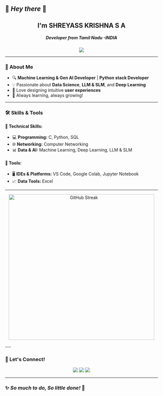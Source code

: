 ## 🌟 *Hey there* 👋

<h2 align="center">I'm SHREYASS KRISHNA S A</h2>
<h5 align="center">Developer from Tamil Nadu -INDIA</h5>

<p align="center">
  <img src="https://readme-typing-svg.herokuapp.com?color=F75C7E&center=true&vCenter=true&lines=Machine+Learning+%26+Gen+AI+Developer;Passionate+Problem+Solver;Open+to+Collaboration!"/>
</p>

---

### 🚀 About Me
- 🔍 **Machine Learning & Gen AI Developer** | **Python stack Developer**
- 💡 Passionate about **Data Science**, **LLM & SLM**, and **Deep Learning**
- 🎨 Love designing intuitive **user experiences**
- 📌 Always learning, always growing!

---

### 🛠️ Skills & Tools
#### **📌 Technical Skills:**  
- 💻 **Programming:** C, Python, SQL  
- 🌐 **Networking:** Computer Networking  
- 📊 **Data & AI:** Machine Learning, Deep Learning, LLM & SLM  

#### **🔧 Tools:**  
- 🖥️ **IDEs & Platforms:** VS Code, Google Colab, Jupyter Notebook  
- 📈 **Data Tools:** Excel  

---

<p align="center">
  <img alt="GitHub Streak" width="480px" src="https://github-readme-streak-stats.herokuapp.com?user=lokmithar&theme=simple&hide_border=true">
</p>
---

### 💬 Let's Connect!
<p align="center">
  <a href="https://www.linkedin.com/in/shreyass-krishna" target="_blank"><img src="https://img.shields.io/badge/LinkedIn-0A66C2?style=for-the-badge&logo=linkedin&logoColor=white"></a>
  <a href="shreyasskrishan09@gmail.com" target="_blank"><img src="https://img.shields.io/badge/Email-D14836?style=for-the-badge&logo=gmail&logoColor=white"></a>
  <a href="https://github.com/shreyasskrishna" target="_blank"><img src="https://img.shields.io/badge/GitHub-181717?style=for-the-badge&logo=github&logoColor=white"></a>
</p>

---

### ✨ *So much to do, So little done!* 🚀
